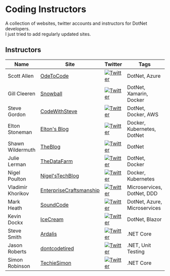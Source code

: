 # Coding Instructors
A collection of websites, twitter accounts and instructors for DotNet developers. <br />
I just tried to add regularly updated sites.

## Instructors

| Name  | Site | Twitter | Tags |
| ------------- | ------------- | ------------- | ------------- |
| Scott Allen | [OdeToCode](https://odetocode.com/blogs/all) | [![Twitter](https://img.shields.io/twitter/url/https/twitter.com/OdeToCode.svg?style=social&label=Follow%20%40OdeToCode)](https://twitter.com/OdeToCode) | DotNet, Azure |
| Gill Cleeren | [Snowball](https://snowball.be/blog/) | [![Twitter](https://img.shields.io/twitter/url/https/twitter.com/gillcleeren.svg?style=social&label=Follow%20%40gillcleeren)](https://twitter.com/gillcleeren) | DotNet, Xamarin, Docker |
| Steve Gordon | [CodeWithSteve](https://www.stevejgordon.co.uk/) | [![Twitter](https://img.shields.io/twitter/url/https/twitter.com/stevejgordon.svg?style=social&label=Follow%20%40stevejgordon)](https://twitter.com/stevejgordon) | DotNet, Docker, AWS |
| Elton Stoneman | [Elton's Blog](https://blog.sixeyed.com/) | [![Twitter](https://img.shields.io/twitter/url/https/twitter.com/EltonStoneman.svg?style=social&label=Follow%20%40EltonStoneman)](https://twitter.com/EltonStoneman) | Docker, Kubernetes, DotNet |
| Shawn Wildermuth | [TheBlog](http://wildermuth.com/) | [![Twitter](https://img.shields.io/twitter/url/https/twitter.com/shawnwildermuth.svg?style=social&label=Follow%20%40shawnwildermuth)](https://twitter.com/shawnwildermuth) | DotNet |
| Julie Lerman | [TheDataFarm](https://thedatafarm.com/) | [![Twitter](https://img.shields.io/twitter/url/https/twitter.com/julielerman.svg?style=social&label=Follow%20%40julielerman)](https://twitter.com/julielerman) | DotNet, Docker |
| Nigel Poulton | [Nigel'sTechBlog](https://nigelpoulton.com/) | [![Twitter](https://img.shields.io/twitter/url/https/twitter.com/nigelpoulton.svg?style=social&label=Follow%20%40nigelpoulton)](https://twitter.com/nigelpoulton) | Docker, Kubernetes |
| Vladimir Khorikov | [EnterpriseCraftsmanship](https://enterprisecraftsmanship.com/posts) | [![Twitter](https://img.shields.io/twitter/url/https/twitter.com/vkhorikov.svg?style=social&label=Follow%20%40vkhorikov)](https://twitter.com/vkhorikov) | Microservices, DotNet, DDD |
| Mark Heath | [SoundCode](https://markheath.net/) | [![Twitter](https://img.shields.io/twitter/url/https/twitter.com/mark_heath.svg?style=social&label=Follow%20%40mark_heath)](https://twitter.com/mark_heath) | DotNet, Azure, Microservices |
| Kevin Dockx | [IceCream](https://www.kevindockx.com/) | [![Twitter](https://img.shields.io/twitter/url/https/twitter.com/KevinDockx.svg?style=social&label=Follow%20%40KevinDockx)](https://twitter.com/KevinDockx) | DotNet, Blazor |
| Steve Smith | [Ardalis](https://ardalis.com) | [![Twitter](https://img.shields.io/twitter/url/https/twitter.com/ardalis.svg?style=social&label=Follow%20%40ardalis)](https://twitter.com/ardalis) | .NET Core |
| Jason Roberts | [dontcodetired](https://dontcodetired.com/blog) | [![Twitter](https://img.shields.io/twitter/url/https/twitter.com/robertsjason.svg?style=social&label=Follow%20%40robertsjason)](https://twitter.com/robertsjason) | .NET, Unit Testing |
| Simon Robinson | [TechieSimon](https://techiesimon.com/) | [![Twitter](https://img.shields.io/twitter/url/https/twitter.com/TechieSimon.svg?style=social&label=Follow%20%40TechieSimon)](https://twitter.com/TechieSimon) | .NET Core |
